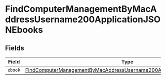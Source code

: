 # FindComputerManagementByMacAddressUsername200ApplicationJSONEbooks


## Fields

| Field                                                                                                                                                                         | Type                                                                                                                                                                          | Required                                                                                                                                                                      | Description                                                                                                                                                                   |
| ----------------------------------------------------------------------------------------------------------------------------------------------------------------------------- | ----------------------------------------------------------------------------------------------------------------------------------------------------------------------------- | ----------------------------------------------------------------------------------------------------------------------------------------------------------------------------- | ----------------------------------------------------------------------------------------------------------------------------------------------------------------------------- |
| `ebook`                                                                                                                                                                       | [FindComputerManagementByMacAddressUsername200ApplicationJSONEbooksEbook](../../models/operations/findcomputermanagementbymacaddressusername200applicationjsonebooksebook.md) | :heavy_minus_sign:                                                                                                                                                            | N/A                                                                                                                                                                           |